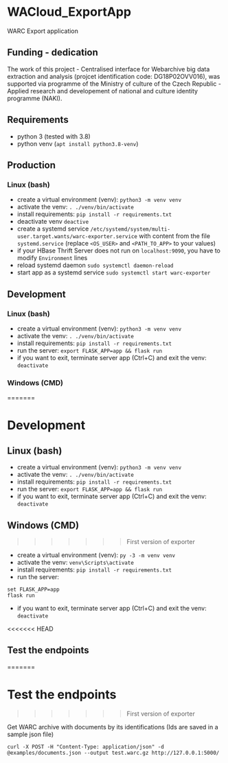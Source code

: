 # WACloud_ExportApp

WARC Export application 

## Funding - dedication

The work of this project - Centralised interface for Webarchive big data extraction and analysis (projcet identification code: DG18P02OVV016), was supported via programme of the Ministry of culture of the Czech Republic - Applied research and developement of national and culture identity programme (NAKI).

## Requirements

- python 3 (tested with 3.8)
- python venv (`apt install python3.8-venv`)

## Production

### Linux (bash)

- create a virtual environment (venv): `python3 -m venv venv`
- activate the venv: `. ./venv/bin/activate`
- install requirements: `pip install -r requirements.txt`
- deactivate venv `deactive`
- create a systemd service `/etc/systemd/system/multi-user.target.wants/warc-exporter.service`
  with content from the file `systemd.service` (replace `<OS_USER>` and `<PATH_TO_APP>` to your values)
- if your HBase Thrift Server  does not run on `localhost:9090`, you have to modify `Environment` lines
- reload systemd daemon `sudo systemctl daemon-reload`
- start app as a systemd service `sudo systemctl start warc-exporter`

## Development

### Linux (bash)

- create a virtual environment (venv): `python3 -m venv venv`
- activate the venv: `. ./venv/bin/activate`
- install requirements: `pip install -r requirements.txt`
- run the server: `export FLASK_APP=app && flask run`
- if you want to exit, terminate server app (Ctrl+C) and exit the venv: `deactivate`

### Windows (CMD)

=======
# Development

## Linux (bash)

- create a virtual environment (venv): `python3 -m venv venv`
- activate the venv: `. ./venv/bin/activate`
- install requirements: `pip install -r requirements.txt`
- run the server: `export FLASK_APP=app && flask run`
- if you want to exit, terminate server app (Ctrl+C) and exit the venv: `deactivate`

## Windows (CMD)

>>>>>>> First version of exporter
- create a virtual environment (venv): `py -3 -m venv venv`
- activate the venv: `venv\Scripts\activate`
- install requirements: `pip install -r requirements.txt`
- run the server: 
```
set FLASK_APP=app
flask run
```
- if you want to exit, terminate server app (Ctrl+C) and exit the venv: `deactivate`

<<<<<<< HEAD
## Test the endpoints
=======
# Test the endpoints
>>>>>>> First version of exporter

Get WARC archive with documents by its identifications (Ids are saved in a sample json file)

`curl -X POST -H "Content-Type: application/json" -d @examples/documents.json --output test.warc.gz http://127.0.0.1:5000/`
